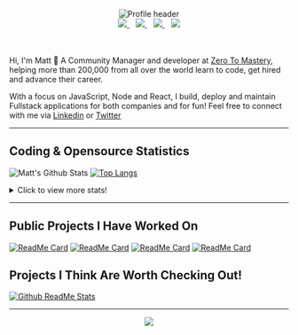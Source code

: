 <div align="center">
    <img src="https://github.com/MattCSmith/MattCSmith/raw/master/assets/githubImage.png" alt="Profile header" />
    <div>
        <a href="https://www.linkedin.com/in/matt-c-smith/">
            <img src="https://img.shields.io/badge/linkedin-connect-%230077B5.svg?&style=for-the-badge&logo=linkedin" />
        </a>&nbsp;&nbsp;
        <a href="https://dev.to/mattcsmith">
            <img src="https://img.shields.io/badge/dev.to-follow-%230A0A0A.svg?&style=for-the-badge&logo=dev.to" />
        </a>&nbsp;&nbsp;
        <a href="https://twitter/MattCSmith_">
            <img src="https://img.shields.io/badge/twitter-follow-%231DA1F2.svg?&style=for-the-badge&logo=twitter" />
        </a>&nbsp;&nbsp;
        <a href="https://www.youtube.com/channel/UCQnCh_U9PeXh_7FaxUB7Lsg">
            <img src="https://img.shields.io/badge/youtube-subscribe-%23FF0000.svg?&style=for-the-badge&logo=youtube" />
        </a>
    </div>
</div>
<br/><br/>

Hi, I'm Matt 👋
A Community Manager and developer at [Zero To Mastery](https://zerotomastery.io/?utm_source=mcs_gh), helping more than 200,000 from all over the world learn to code, get hired and advance their career.

With a focus on JavaScript, Node and React, I build, deploy and maintain Fullstack applications for both companies and for fun!
Feel free to connect with me via [Linkedin](https://www.linkedin.com/in/matt-c-smith/) or [Twitter](https://twitter/MattCSmith_)

---
## Coding & Opensource Statistics
![Matt's Github Stats](https://github-readme-stats.vercel.app/api?username=mattcsmith&count_private=true&show_icons=true)
[![Top Langs](https://github-readme-stats.vercel.app/api/top-langs/?username=mattcsmith)](https://github.com/mattcsmith)

<details>
  <summary>Click to view more stats!</summary>
    <!--START_SECTION:waka-->
![Profile Views](http://img.shields.io/badge/Profile%20Views-0-blue)

![Lines of code](https://img.shields.io/badge/From%20Hello%20World%20I%27ve%20Written-10.7%20million%20lines%20of%20code-blue)

**🐱 My Github Data** 

> 🏆 2,718 Contributions in the Year 2020
 > 
> 📦 0 Bytes Used in Github's Storage 
 > 
> 🚫 Not Opted to Hire
 > 
> 📜 15 Public Repositories
 > 
> 🔑 0 Private Repository 
 > 
**I'm a Night 🦉** 

```text
🌞 Morning    161 commits    ██░░░░░░░░░░░░░░░░░░░░░░░   8.75% 
🌆 Daytime    530 commits    ███████░░░░░░░░░░░░░░░░░░   28.8% 
🌃 Evening    665 commits    █████████░░░░░░░░░░░░░░░░   36.14% 
🌙 Night      484 commits    ██████░░░░░░░░░░░░░░░░░░░   26.3%

```
📅 **I'm Most Productive on Thursday** 

```text
Monday       138 commits    ██░░░░░░░░░░░░░░░░░░░░░░░   7.5% 
Tuesday      195 commits    ██░░░░░░░░░░░░░░░░░░░░░░░   10.6% 
Wednesday    384 commits    █████░░░░░░░░░░░░░░░░░░░░   20.87% 
Thursday     393 commits    █████░░░░░░░░░░░░░░░░░░░░   21.36% 
Friday       335 commits    ████░░░░░░░░░░░░░░░░░░░░░   18.21% 
Saturday     199 commits    ██░░░░░░░░░░░░░░░░░░░░░░░   10.82% 
Sunday       196 commits    ██░░░░░░░░░░░░░░░░░░░░░░░   10.65%

```


📊 **This Week I Spent My Time On** 

```text
⌚︎ Time Zone: Europe/London

💬 Programming Languages: 
JavaScript               6 hrs 58 mins       █████████████████░░░░░░░░   69.15% 
JSX                      2 hrs 9 mins        █████░░░░░░░░░░░░░░░░░░░░   21.45% 
JSON                     55 mins             ██░░░░░░░░░░░░░░░░░░░░░░░   9.15% 
CSS                      0 secs              ░░░░░░░░░░░░░░░░░░░░░░░░░   0.12% 
Git Config               0 secs              ░░░░░░░░░░░░░░░░░░░░░░░░░   0.09%

🔥 Editors: 
VS Code                  10 hrs 4 mins       █████████████████████████   100.0%

💻 Operating System: 
Windows                  10 hrs 4 mins       █████████████████████████   100.0%

```

**I Mostly Code in JavaScript** 

```text
JavaScript               36 repos            ███████████████████░░░░░░   76.6% 
HTML                     6 repos             ███░░░░░░░░░░░░░░░░░░░░░░   12.77% 
CSS                      4 repos             ██░░░░░░░░░░░░░░░░░░░░░░░   8.51% 
Python                   1 repo              ░░░░░░░░░░░░░░░░░░░░░░░░░   2.13%

```



<!--END_SECTION:waka-->
</details>

---

## Public Projects I Have Worked On

[![ReadMe Card](https://github-readme-stats.vercel.app/api/pin/?username=zerodevs&repo=FullstackTrends_Challenge-13)](https://www.fullstacktrends.com/)
[![ReadMe Card](https://github-readme-stats.vercel.app/api/pin/?username=mattcsmith&repo=zeroBot-legacy)](https://github.com/MattCSmith/zeroBot-Legacy)
[![ReadMe Card](https://github-readme-stats.vercel.app/api/pin/?username=zerodevs&repo=dev-resources-frontend)](https://github.com/zerodevs/dev-resources-frontend)
[![ReadMe Card](https://github-readme-stats.vercel.app/api/pin/?username=zerodevs&repo=advent-website)](aoc.zerotomastery.io)

## Projects I Think Are Worth Checking Out!
[![Github ReadMe Stats](https://github-readme-stats.vercel.app/api/pin/?username=anuraghazra&repo=github-readme-stats)](https://github.com/anuraghazra/github-readme-stats)

---
<p align='center'>
    <img src="https://visitor-badge.glitch.me/badge?page_id=mattcsmith.github-readme0123" />
</p>
